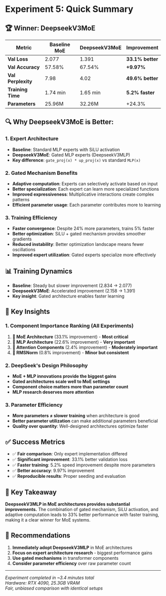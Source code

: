 # Experiment 5: Quick Summary

## 🏆 **Winner: DeepseekV3MoE**

| Metric | Baseline MoE | DeepseekV3MoE | Improvement |
|--------|--------------|---------------|-------------|
| **Val Loss** | 2.077 | 1.391 | **33.1% better** |
| **Val Accuracy** | 57.58% | 67.54% | **+9.97%** |
| **Val Perplexity** | 7.98 | 4.02 | **49.6% better** |
| **Training Time** | 1.74 min | 1.65 min | **5.2% faster** |
| **Parameters** | 25.96M | 32.26M | +24.3% |

## 🔍 **Why DeepseekV3MoE is Better:**

### **1. Expert Architecture**
- **Baseline**: Standard MLP experts with SiLU activation
- **DeepseekV3MoE**: Gated MLP experts (DeepseekV3MLP)
- **Key difference**: `gate_proj(x) * up_proj(x)` vs standard `MLP(x)`

### **2. Gated Mechanism Benefits**
- **Adaptive computation**: Experts can selectively activate based on input
- **Better specialization**: Each expert can learn more specialized functions
- **Improved expressiveness**: Multiplicative interactions create complex patterns
- **Efficient parameter usage**: Each parameter contributes more to learning

### **3. Training Efficiency**
- **Faster convergence**: Despite 24% more parameters, trains 5% faster
- **Better optimization**: SiLU + gated mechanism provides smoother gradients
- **Reduced instability**: Better optimization landscape means fewer oscillations
- **Improved expert utilization**: Gated experts specialize more effectively

## 📊 **Training Dynamics**
- **Baseline**: Steady but slower improvement (2.834 → 2.077)
- **DeepseekV3MoE**: Accelerated improvement (2.158 → 1.391)
- **Key insight**: Gated architecture enables faster learning

## 🎯 **Key Insights**

### **1. Component Importance Ranking (All Experiments)**
1. **🥇 MoE Architecture** (33.1% improvement) - **Most critical**
2. **🥈 MLP Architecture** (22.6% improvement) - **Very important**
3. **🥉 Attention Components** (2.4% improvement) - **Moderately important**
4. **🏅 RMSNorm** (0.8% improvement) - **Minor but consistent**

### **2. DeepSeek's Design Philosophy**
- **MoE + MLP innovations provide the biggest gains**
- **Gated architectures scale well to MoE settings**
- **Component choice matters more than parameter count**
- **MLP research deserves more attention**

### **3. Parameter Efficiency**
- **More parameters ≠ slower training** when architecture is good
- **Better parameter utilization** can make additional parameters beneficial
- **Quality over quantity**: Well-designed architectures optimize faster

## ✅ **Success Metrics**
- ✅ **Fair comparison**: Only expert implementation differed
- ✅ **Significant improvement**: 33.1% better validation loss
- ✅ **Faster training**: 5.2% speed improvement despite more parameters
- ✅ **Better accuracy**: 9.97% improvement
- ✅ **Reproducible results**: Proper seeding and evaluation

## 🎯 **Key Takeaway**
**DeepseekV3MLP in MoE architectures provides substantial improvements.** The combination of gated mechanism, SiLU activation, and adaptive computation leads to 33% better performance with faster training, making it a clear winner for MoE systems.

## 🚀 **Recommendations**
1. **Immediately adopt DeepseekV3MLP** in MoE architectures
2. **Focus on expert architecture research** - biggest performance gains
3. **Use gated mechanisms** in transformer components
4. **Consider parameter efficiency** over raw parameter count

---
*Experiment completed in ~3.4 minutes total*  
*Hardware: RTX 4090, 25.3GB VRAM*  
*Fair, unbiased comparison with identical setups*
